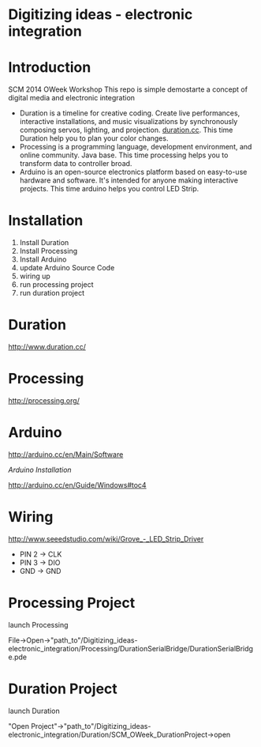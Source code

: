 Digitizing ideas - electronic integration
===============

Introduction
===============
SCM 2014 OWeek Workshop
This repo is simple demostarte a concept of digital media and electronic integration 

* Duration is a timeline for creative coding. Create live performances, interactive installations, and music visualizations by synchronously composing servos, lighting, and projection. [duration.cc](http://www.duration.cc/). This time Duration help you to plan your color changes.
* Processing is a programming language, development environment, and online community. Java base. This time processing helps you to transform data to controller broad.
* Arduino is an open-source electronics platform based on easy-to-use hardware and software. It's intended for anyone making interactive projects. This time arduino helps you control LED Strip.

Installation
===============
1. Install Duration
2.  Install Processing
3. Install Arduino
4. update Arduino Source Code
5. wiring up
6. run processing project
7. run duration project

Duration 
===============
http://www.duration.cc/

Processing 
===============
http://processing.org/

Arduino 
===============
http://arduino.cc/en/Main/Software

*Arduino Installation*

http://arduino.cc/en/Guide/Windows#toc4

Wiring 
===============
http://www.seeedstudio.com/wiki/Grove_-_LED_Strip_Driver

- PIN 2 -> CLK
- PIN 3 -> DIO
- GND -> GND

Processing Project 
===============

launch Processing

File->Open->"path_to"/Digitizing_ideas-electronic_integration/Processing/DurationSerialBridge/DurationSerialBridge.pde


Duration Project 
===============

launch Duration

"Open Project"->"path_to"/Digitizing_ideas-electronic_integration/Duration/SCM_OWeek_DurationProject->open
